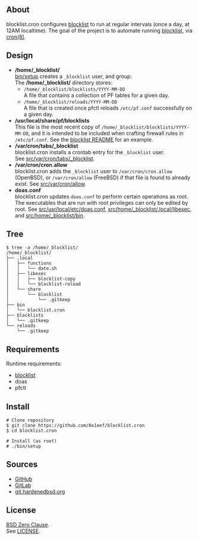## About

blocklist.cron configures
[blocklist](https://github.com/0x1eef/blocklist#readme)
to run at regular intervals (once a day, at 12AM localtime).
The goal of the project is to automate running
[blocklist](https://github.com/0x1eef/blocklist#readme),
via [cron(8)](https://man.freebsd.org/cgi/man.cgi?cron(8)).

## Design

* **/home/_blocklist/** <br>
  [bin/setup](bin/setup) creates a `_blocklist` user, and group. <br>
  The **/home/_blocklist/** directory stores:
    * `/home/_blocklist/blocklists/YYYY-MM-DD` <br>
    A file that contains a collection of PF tables for a given day.
    * `/home/_blocklist/reloads/YYYY-MM-DD` <br>
    A file that is created once pfctl reloads `/etc/pf.conf` successfully
    on a given day.
* **/usr/local/share/pf/blocklists** <br>
  This file is the most recent copy of `/home/_blocklist/blocklists/YYYY-MM-DD`,
  and it is intended to be included when crafting firewall rules in `/etc/pf.conf`.
  See the
  [blocklist README](https://github.com/0x1eef/blocklist#readme)
  for an example.
* **/var/cron/tabs/_blocklist** <br>
  blocklist.cron installs a crontab entry for the `_blocklist` user. <br>
  See [src/var/cron/tabs/_blocklist](src/var/cron/tabs/_blocklist).
* **/var/cron/cron.allow** <br>
  blocklist.cron adds the `_blocklist` user to `/var/cron/cron.allow` (OpenBSD),
  or `/var/cron/allow` (FreeBSD) if that file is found to already exist.
  See [src/var/cron/allow](src/var/cron/allow).
* **doas.conf** <br>
  blocklist.cron updates `doas.conf` to perform certain operations as root.
  The executables that are run with root privileges can only be edited by root.
  See [src/usr/local/etc/doas.conf](src/usr/local/etc/doas.conf),
  [src/home/_blocklist/.local/libexec](src/home/_blocklist/.local/libexec), and
  [src/home/_blocklist/bin](src/home/_blocklist/bin).

## Tree

    $ tree -a /home/_blocklist/
    /home/_blocklist/
    ├── .local
    │   ├── functions
    │   │   └── date.sh
    │   ├── libexec
    │   │   ├── blocklist-copy
    │   │   └── blocklist-reload
    │   └── share
    │       └── blocklist
    │           └── .gitkeep
    ├── bin
    │   └── blocklist.cron
    ├── blocklists
    │   └── .gitkeep
    └── reloads
        └── .gitkeep

## Requirements

Runtime requirements:

* [blocklist](https://github.com/0x1eef/blocklist#readme)
* doas
* pfctl

## Install

    # Clone repository
    $ git clone https://github.com/0x1eef/blocklist.cron
    $ cd blocklist.cron

    # Install (as root)
    # ./bin/setup

## Sources

* [GitHub](https://github.com/0x1eef/blocklist.cron)
* [GitLab](https://gitlab.com/0x1eef/blocklist.cron)
* [git.hardenedbsd.org](https://git.hardenedbsd.org/0x1eef/blocklist.cron)

## License

[BSD Zero Clause](https://choosealicense.com/licenses/0bsd/).
<br>
See [LICENSE](./LICENSE).
